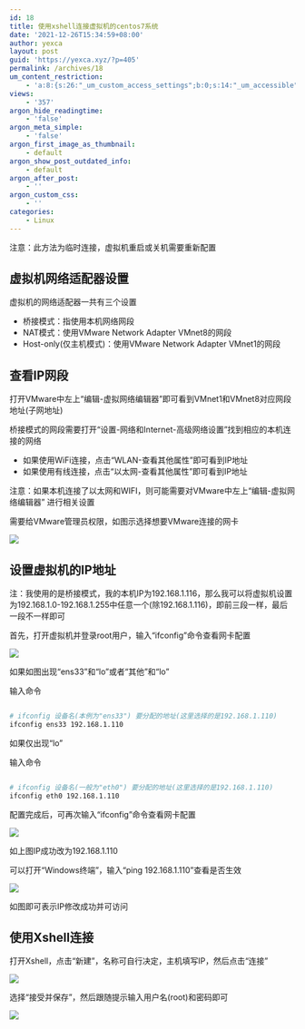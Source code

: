 ```yaml
---
id: 18
title: 使用xshell连接虚拟机的centos7系统
date: '2021-12-26T15:34:59+08:00'
author: yexca
layout: post
guid: 'https://yexca.xyz/?p=405'
permalink: /archives/18
um_content_restriction:
    - 'a:8:{s:26:"_um_custom_access_settings";b:0;s:14:"_um_accessible";i:0;s:28:"_um_access_hide_from_queries";b:0;s:19:"_um_noaccess_action";i:0;s:30:"_um_restrict_by_custom_message";i:0;s:27:"_um_restrict_custom_message";s:0:"";s:19:"_um_access_redirect";i:0;s:23:"_um_access_redirect_url";s:0:"";}'
views:
    - '357'
argon_hide_readingtime:
    - 'false'
argon_meta_simple:
    - 'false'
argon_first_image_as_thumbnail:
    - default
argon_show_post_outdated_info:
    - default
argon_after_post:
    - ''
argon_custom_css:
    - ''
categories:
    - Linux
---
```


注意：此方法为临时连接，虚拟机重启或关机需要重新配置

## 虚拟机网络适配器设置

虚拟机的网络适配器一共有三个设置

- 桥接模式：指使用本机网络网段
- NAT模式：使用VMware Network Adapter VMnet8的网段
- Host-only(仅主机模式)：使用VMware Network Adapter VMnet1的网段

## 查看IP网段

打开VMware中左上“编辑-虚拟网络编辑器”即可看到VMnet1和VMnet8对应网段地址(子网地址)

桥接模式的网段需要打开“设置-网络和Internet-高级网络设置”找到相应的本机连接的网络

- 如果使用WiFi连接，点击“WLAN-查看其他属性”即可看到IP地址
- 如果使用有线连接，点击“以太网-查看其他属性”即可看到IP地址

注意：如果本机连接了以太网和WIFI，则可能需要对VMware中左上“编辑-虚拟网络编辑器” 进行相关设置

需要给VMware管理员权限，如图示选择想要VMware连接的网卡

![](https://cdn.statically.io/gh/yexca/image_hosting@master/2021/12-xshell-连接虚拟机-centos7/vmware-网卡.6pvdvehvzz40.webp)

## 设置虚拟机的IP地址

注：我使用的是桥接模式，我的本机IP为192.168.1.116，那么我可以将虚拟机设置为192.168.1.0-192.168.1.255中任意一个(除192.168.1.116)，即前三段一样，最后一段不一样即可

首先，打开虚拟机并登录root用户，输入“ifconfig”命令查看网卡配置

![](https://cdn.statically.io/gh/yexca/image_hosting@master/2021/12-xshell-连接虚拟机-centos7/虚拟机-IP-配置.56i9yy8tjfo0.webp)

如果如图出现“ens33”和“lo”或者“其他”和“lo”

输入命令

```bash

# ifconfig 设备名(本例为"ens33") 要分配的地址(这里选择的是192.168.1.110)
ifconfig ens33 192.168.1.110

```

如果仅出现“lo”

 输入命令

```bash

# ifconfig 设备名(一般为"eth0") 要分配的地址(这里选择的是192.168.1.110)
ifconfig eth0 192.168.1.110

```

配置完成后，可再次输入“ifconfig”命令查看网卡配置

![](https://cdn.statically.io/gh/yexca/image_hosting@master/2021/12-xshell-连接虚拟机-centos7/虚拟机-IP-配置-2.2fy0k801s03.webp)

如上图IP成功改为192.168.1.110

可以打开“Windows终端”，输入“ping 192.168.1.110”查看是否生效

![](https://cdn.statically.io/gh/yexca/image_hosting@master/2021/12-xshell-连接虚拟机-centos7/ping-连接.5un7zgka3b00.webp)

如图即可表示IP修改成功并可访问

## 使用Xshell连接

打开Xshell，点击“新建”，名称可自行决定，主机填写IP，然后点击“连接”

![](https://cdn.statically.io/gh/yexca/image_hosting@master/2021/12-xshell-连接虚拟机-centos7/xshell-连接界面.7jwpta0nork0.webp)

选择“接受并保存”，然后跟随提示输入用户名(root)和密码即可

![](https://cdn.statically.io/gh/yexca/image_hosting@master/2021/12-xshell-连接虚拟机-centos7/xshell-连接成功.752g8y4vdsg0.webp)